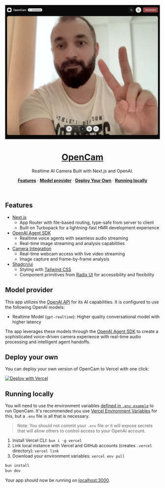 <a href="https://opencam-oss.vercel.app">
  <img alt="OpenCam Built With Next.js and OpenAI." src="./public/preview/opencam.png">
  <h1 align="center">OpenCam</h1>  
</a>

<p align="center">
  Realtime AI Camera Built with Next.js and OpenAI.
</p>

<p align="center">
  <a href="#features"><strong>Features</strong></a> ·
  <a href="#model-provider"><strong>Model provider</strong></a> ·
  <a href="#deploy-your-own"><strong>Deploy Your Own</strong></a> ·
  <a href="#running-locally"><strong>Running locally</strong></a>
</p>
<br/>

## Features

- [Next.js](https://nextjs.org/)
  - App Router with file-based routing, type-safe from server to client
  - Built on Turbopack for a lightning-fast HMR development experience
- [OpenAI Agent SDK](https://openai.github.io/openai-agents-js/guides/voice-agents/)
  - Realtime voice agents with seamless audio streaming
  - Real-time image streaming and analysis capabilities
- [Camera Integration](https://developer.mozilla.org/en-US/docs/Web/API/MediaDevices/getUserMedia)
  - Real-time webcam access with live video streaming
  - Image capture and frame-by-frame analysis
- [Shadcn/ui](https://ui.shadcn.com)
  - Styling with [Tailwind CSS](https://tailwindcss.com)
  - Component primitives from [Radix UI](https://radix-ui.com) for accessibility and flexibility

## Model provider

This app utilizes the [OpenAI API](https://openai.com/) for its AI capabilities. It is configured to use the following OpenAI models:

- Realtime Model (`gpt-realtime`): Higher quality conversational model with higher latency

The app leverages these models through the [OpenAI Agent SDK](https://openai.github.io/openai-agents-js/guides/voice-agents/) to create a sophisticated voice-driven camera experience with real-time audio processing and intelligent agent handoffs.

## Deploy your own

You can deploy your own version of OpenCam to Vercel with one click:

[![Deploy with Vercel](https://vercel.com/button)](https://vercel.com/new/clone?repository-url=https%3A%2F%2Fgithub.com%2Fmurabcd%2Fopencam&env=OPENAI_API_KEY&envDescription=You%27ll%20need%20an%20OpenAI%20API%20key.&envLink=https%3A%2F%2Fgithub.com%2Fmurabcd%2Fopencam%2Fblob%2Fmain%2F.env.example&demo-title=OpenCam&demo-description=An%20Open-source%20AI%20Camera%20App%20Built%20With%20Next.js%20and%20OpenAI.&demo-url=https%3A%2F%2Fopencam-oss.vercel.app)

## Running locally

You will need to use the environment variables [defined in `.env.example`](.env.example) to run OpenCam. It's recommended you use [Vercel Environment Variables](https://vercel.com/docs/projects/environment-variables) for this, but a `.env` file is all that is necessary.

> Note: You should not commit your `.env` file or it will expose secrets that will allow others to control access to your OpenAI account.

1. Install Vercel CLI: `bun i -g vercel`
2. Link local instance with Vercel and GitHub accounts (creates `.vercel` directory): `vercel link`
3. Download your environment variables: `vercel env pull`

```bash
bun install
bun dev
```

Your app should now be running on [localhost:3000](http://localhost:3000/).
